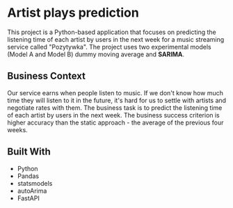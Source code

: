 # Artist plays prediction

This project is a Python-based application that focuses on predicting the listening time of 
each artist by users in the next week for a music streaming service called "Pozytywka". 
The project uses two experimental models (Model A and Model B) dummy moving average and **SARIMA**.

## Business Context

Our service earns when people listen to music. If we don't know how much time they will listen to it in the future, it's hard for us to settle with artists and negotiate rates with them. The business task is to predict the listening time of each artist by users in the next week. The business success criterion is higher accuracy than the static approach - the average of the previous four weeks.

## Built With

* Python
* Pandas
* statsmodels
* autoArima
* FastAPI





